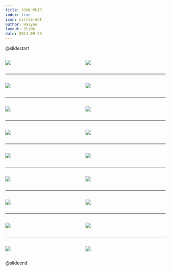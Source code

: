 ```yaml
---
title: JOHN MUIR
index: true
icon: circle-dot
author: Haiyue
layout: Slide
date: 2024-09-23
---
```

 
@slidestart

<div style="display:flex">
<div style="flex:1">

![](/reading/english/Level-Y/JOHN%20MUIR/001.webp)
</div>
<div style="flex:1">

![](/reading/english/Level-Y/JOHN%20MUIR/002.webp)
</div>
</div>

---

<div style="display:flex">
<div style="flex:1">

![](/reading/english/Level-Y/JOHN%20MUIR/003.webp)
</div>
<div style="flex:1">

![](/reading/english/Level-Y/JOHN%20MUIR/004.webp)
</div>
</div>

---

<div style="display:flex">
<div style="flex:1">

![](/reading/english/Level-Y/JOHN%20MUIR/005.webp)
</div>
<div style="flex:1">

![](/reading/english/Level-Y/JOHN%20MUIR/006.webp)
</div>
</div>

---

<div style="display:flex">
<div style="flex:1">

![](/reading/english/Level-Y/JOHN%20MUIR/007.webp)
</div>
<div style="flex:1">

![](/reading/english/Level-Y/JOHN%20MUIR/008.webp)
</div>
</div>

---

<div style="display:flex">
<div style="flex:1">

![](/reading/english/Level-Y/JOHN%20MUIR/009.webp)
</div>
<div style="flex:1">

![](/reading/english/Level-Y/JOHN%20MUIR/010.webp)
</div>
</div>

---

<div style="display:flex">
<div style="flex:1">

![](/reading/english/Level-Y/JOHN%20MUIR/011.webp)
</div>
<div style="flex:1">

![](/reading/english/Level-Y/JOHN%20MUIR/012.webp)
</div>
</div>

---

<div style="display:flex">
<div style="flex:1">

![](/reading/english/Level-Y/JOHN%20MUIR/013.webp)
</div>
<div style="flex:1">

![](/reading/english/Level-Y/JOHN%20MUIR/014.webp)
</div>
</div>

---

<div style="display:flex">
<div style="flex:1">

![](/reading/english/Level-Y/JOHN%20MUIR/015.webp)
</div>
<div style="flex:1">

![](/reading/english/Level-Y/JOHN%20MUIR/016.webp)
</div>
</div>

---

<div style="display:flex">
<div style="flex:1">

![](/reading/english/Level-Y/JOHN%20MUIR/017.webp)
</div>
<div style="flex:1">

![](/reading/english/Level-Y/JOHN%20MUIR/018.webp)
</div>
</div>

@slideend